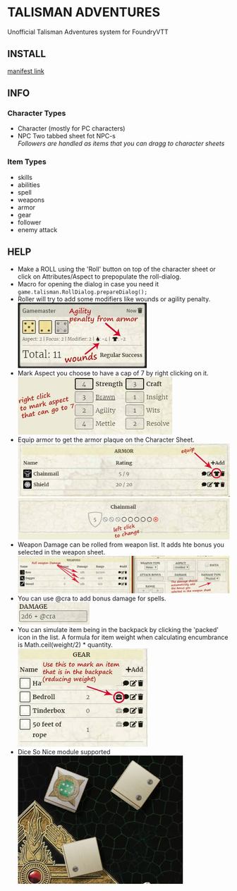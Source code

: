 # TALISMAN ADVENTURES

Unofficial Talisman Adventures system for FoundryVTT

## INSTALL

[manifest link](https://raw.githubusercontent.com/superseva/talisman/main/system.json)

## INFO

### Character Types

-   Character (mostly for PC characters)
-   NPC Two tabbed sheet fot NPC-s \
    _Followers are handled as items that you can dragg to character sheets_

### Item Types

-   skills
-   abilities
-   spell
-   weapons
-   armor
-   gear
-   follower
-   enemy attack

## HELP

-   Make a ROLL using the 'Roll' button on top of the character sheet or click on Attributes/Aspect to prepopulate the roll-dialog.
-   Macro for opening the dialog in case you need it
    `game.talisman.RollDialog.prepareDialog();`
-   Roller will try to add some modifiers like wounds or agility penalty. \
    ![modifiers](./help/roll-modifiers.jpg)
-   Mark Aspect you choose to have a cap of 7 by right clicking on it. \
    ![ascpects](./help/aspects.jpg)
-   Equip armor to get the armor plaque on the Character Sheet. \
    ![armor equip](./help/armor-list.jpg)
    ![armor plaq](./help/armor-plate.jpg)
-   Weapon Damage can be rolled from weapon list. It adds hte bonus you selected in the weapon sheet. \
    ![weapon](./help/wpn-dmg.jpg)
-   You can use @cra to add bonus damage for spells. \
    ![spell](./help/dmg-cra.jpg)
-   You can simulate item being in the backpack by clicking the 'packed' icon in the list. A formula for item weight when calculating encumbrance is Math.ceil(weight/2) \* quantity. \
    ![spell](./help/gear.jpg)
-   Dice So Nice module supported
    ![dsn](./help/dice-so-nice.jpg)
